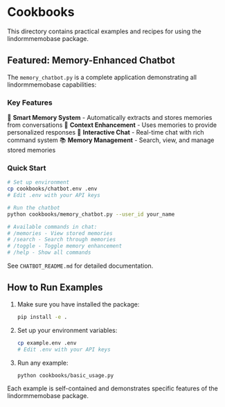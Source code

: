 # Cookbooks

This directory contains practical examples and recipes for using the lindormmemobase package.

## Featured: Memory-Enhanced Chatbot

The `memory_chatbot.py` is a complete application demonstrating all lindormmemobase capabilities:

### Key Features
🧠 **Smart Memory System** - Automatically extracts and stores memories from conversations
🎯 **Context Enhancement** - Uses memories to provide personalized responses
💬 **Interactive Chat** - Real-time chat with rich command system
📚 **Memory Management** - Search, view, and manage stored memories

### Quick Start
```bash
# Set up environment
cp cookbooks/chatbot.env .env
# Edit .env with your API keys

# Run the chatbot
python cookbooks/memory_chatbot.py --user_id your_name

# Available commands in chat:
# /memories - View stored memories
# /search - Search through memories
# /toggle - Toggle memory enhancement
# /help - Show all commands
```

See `CHATBOT_README.md` for detailed documentation.

## How to Run Examples

1. Make sure you have installed the package:
   ```bash
   pip install -e .
   ```

2. Set up your environment variables:
   ```bash
   cp example.env .env
   # Edit .env with your API keys
   ```

3. Run any example:
   ```bash
   python cookbooks/basic_usage.py
   ```

Each example is self-contained and demonstrates specific features of the lindormmemobase package.